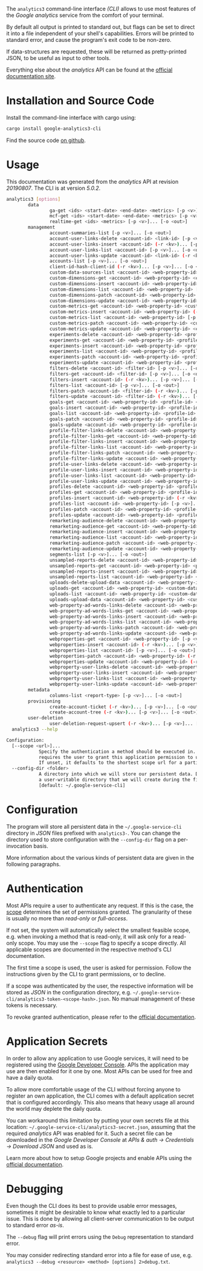<!---
DO NOT EDIT !
This file was generated automatically from 'src/generator/templates/cli/README.md.mako'
DO NOT EDIT !
-->
The `analytics3` command-line interface *(CLI)* allows to use most features of the *Google analytics* service from the comfort of your terminal.

By default all output is printed to standard out, but flags can be set to direct it into a file independent of your shell's
capabilities. Errors will be printed to standard error, and cause the program's exit code to be non-zero.

If data-structures are requested, these will be returned as pretty-printed JSON, to be useful as input to other tools.

Everything else about the *analytics* API can be found at the
[official documentation site](https://developers.google.com/analytics/).

# Installation and Source Code

Install the command-line interface with cargo using:

```bash
cargo install google-analytics3-cli
```

Find the source code [on github](https://github.com/Byron/google-apis-rs/tree/main/gen/analytics3-cli).

# Usage

This documentation was generated from the *analytics* API at revision *20190807*. The CLI is at version *5.0.2*.

```bash
analytics3 [options]
        data
                ga-get <ids> <start-date> <end-date> <metrics> [-p <v>]... [-o <out>]
                mcf-get <ids> <start-date> <end-date> <metrics> [-p <v>]... [-o <out>]
                realtime-get <ids> <metrics> [-p <v>]... [-o <out>]
        management
                account-summaries-list [-p <v>]... [-o <out>]
                account-user-links-delete <account-id> <link-id> [-p <v>]...
                account-user-links-insert <account-id> (-r <kv>)... [-p <v>]... [-o <out>]
                account-user-links-list <account-id> [-p <v>]... [-o <out>]
                account-user-links-update <account-id> <link-id> (-r <kv>)... [-p <v>]... [-o <out>]
                accounts-list [-p <v>]... [-o <out>]
                client-id-hash-client-id (-r <kv>)... [-p <v>]... [-o <out>]
                custom-data-sources-list <account-id> <web-property-id> [-p <v>]... [-o <out>]
                custom-dimensions-get <account-id> <web-property-id> <custom-dimension-id> [-p <v>]... [-o <out>]
                custom-dimensions-insert <account-id> <web-property-id> (-r <kv>)... [-p <v>]... [-o <out>]
                custom-dimensions-list <account-id> <web-property-id> [-p <v>]... [-o <out>]
                custom-dimensions-patch <account-id> <web-property-id> <custom-dimension-id> (-r <kv>)... [-p <v>]... [-o <out>]
                custom-dimensions-update <account-id> <web-property-id> <custom-dimension-id> (-r <kv>)... [-p <v>]... [-o <out>]
                custom-metrics-get <account-id> <web-property-id> <custom-metric-id> [-p <v>]... [-o <out>]
                custom-metrics-insert <account-id> <web-property-id> (-r <kv>)... [-p <v>]... [-o <out>]
                custom-metrics-list <account-id> <web-property-id> [-p <v>]... [-o <out>]
                custom-metrics-patch <account-id> <web-property-id> <custom-metric-id> (-r <kv>)... [-p <v>]... [-o <out>]
                custom-metrics-update <account-id> <web-property-id> <custom-metric-id> (-r <kv>)... [-p <v>]... [-o <out>]
                experiments-delete <account-id> <web-property-id> <profile-id> <experiment-id> [-p <v>]...
                experiments-get <account-id> <web-property-id> <profile-id> <experiment-id> [-p <v>]... [-o <out>]
                experiments-insert <account-id> <web-property-id> <profile-id> (-r <kv>)... [-p <v>]... [-o <out>]
                experiments-list <account-id> <web-property-id> <profile-id> [-p <v>]... [-o <out>]
                experiments-patch <account-id> <web-property-id> <profile-id> <experiment-id> (-r <kv>)... [-p <v>]... [-o <out>]
                experiments-update <account-id> <web-property-id> <profile-id> <experiment-id> (-r <kv>)... [-p <v>]... [-o <out>]
                filters-delete <account-id> <filter-id> [-p <v>]... [-o <out>]
                filters-get <account-id> <filter-id> [-p <v>]... [-o <out>]
                filters-insert <account-id> (-r <kv>)... [-p <v>]... [-o <out>]
                filters-list <account-id> [-p <v>]... [-o <out>]
                filters-patch <account-id> <filter-id> (-r <kv>)... [-p <v>]... [-o <out>]
                filters-update <account-id> <filter-id> (-r <kv>)... [-p <v>]... [-o <out>]
                goals-get <account-id> <web-property-id> <profile-id> <goal-id> [-p <v>]... [-o <out>]
                goals-insert <account-id> <web-property-id> <profile-id> (-r <kv>)... [-p <v>]... [-o <out>]
                goals-list <account-id> <web-property-id> <profile-id> [-p <v>]... [-o <out>]
                goals-patch <account-id> <web-property-id> <profile-id> <goal-id> (-r <kv>)... [-p <v>]... [-o <out>]
                goals-update <account-id> <web-property-id> <profile-id> <goal-id> (-r <kv>)... [-p <v>]... [-o <out>]
                profile-filter-links-delete <account-id> <web-property-id> <profile-id> <link-id> [-p <v>]...
                profile-filter-links-get <account-id> <web-property-id> <profile-id> <link-id> [-p <v>]... [-o <out>]
                profile-filter-links-insert <account-id> <web-property-id> <profile-id> (-r <kv>)... [-p <v>]... [-o <out>]
                profile-filter-links-list <account-id> <web-property-id> <profile-id> [-p <v>]... [-o <out>]
                profile-filter-links-patch <account-id> <web-property-id> <profile-id> <link-id> (-r <kv>)... [-p <v>]... [-o <out>]
                profile-filter-links-update <account-id> <web-property-id> <profile-id> <link-id> (-r <kv>)... [-p <v>]... [-o <out>]
                profile-user-links-delete <account-id> <web-property-id> <profile-id> <link-id> [-p <v>]...
                profile-user-links-insert <account-id> <web-property-id> <profile-id> (-r <kv>)... [-p <v>]... [-o <out>]
                profile-user-links-list <account-id> <web-property-id> <profile-id> [-p <v>]... [-o <out>]
                profile-user-links-update <account-id> <web-property-id> <profile-id> <link-id> (-r <kv>)... [-p <v>]... [-o <out>]
                profiles-delete <account-id> <web-property-id> <profile-id> [-p <v>]...
                profiles-get <account-id> <web-property-id> <profile-id> [-p <v>]... [-o <out>]
                profiles-insert <account-id> <web-property-id> (-r <kv>)... [-p <v>]... [-o <out>]
                profiles-list <account-id> <web-property-id> [-p <v>]... [-o <out>]
                profiles-patch <account-id> <web-property-id> <profile-id> (-r <kv>)... [-p <v>]... [-o <out>]
                profiles-update <account-id> <web-property-id> <profile-id> (-r <kv>)... [-p <v>]... [-o <out>]
                remarketing-audience-delete <account-id> <web-property-id> <remarketing-audience-id> [-p <v>]...
                remarketing-audience-get <account-id> <web-property-id> <remarketing-audience-id> [-p <v>]... [-o <out>]
                remarketing-audience-insert <account-id> <web-property-id> (-r <kv>)... [-p <v>]... [-o <out>]
                remarketing-audience-list <account-id> <web-property-id> [-p <v>]... [-o <out>]
                remarketing-audience-patch <account-id> <web-property-id> <remarketing-audience-id> (-r <kv>)... [-p <v>]... [-o <out>]
                remarketing-audience-update <account-id> <web-property-id> <remarketing-audience-id> (-r <kv>)... [-p <v>]... [-o <out>]
                segments-list [-p <v>]... [-o <out>]
                unsampled-reports-delete <account-id> <web-property-id> <profile-id> <unsampled-report-id> [-p <v>]...
                unsampled-reports-get <account-id> <web-property-id> <profile-id> <unsampled-report-id> [-p <v>]... [-o <out>]
                unsampled-reports-insert <account-id> <web-property-id> <profile-id> (-r <kv>)... [-p <v>]... [-o <out>]
                unsampled-reports-list <account-id> <web-property-id> <profile-id> [-p <v>]... [-o <out>]
                uploads-delete-upload-data <account-id> <web-property-id> <custom-data-source-id> (-r <kv>)... [-p <v>]...
                uploads-get <account-id> <web-property-id> <custom-data-source-id> <upload-id> [-p <v>]... [-o <out>]
                uploads-list <account-id> <web-property-id> <custom-data-source-id> [-p <v>]... [-o <out>]
                uploads-upload-data <account-id> <web-property-id> <custom-data-source-id> (-u simple -f <file> [-m <mime>]) [-p <v>]... [-o <out>]
                web-property-ad-words-links-delete <account-id> <web-property-id> <web-property-ad-words-link-id> [-p <v>]...
                web-property-ad-words-links-get <account-id> <web-property-id> <web-property-ad-words-link-id> [-p <v>]... [-o <out>]
                web-property-ad-words-links-insert <account-id> <web-property-id> (-r <kv>)... [-p <v>]... [-o <out>]
                web-property-ad-words-links-list <account-id> <web-property-id> [-p <v>]... [-o <out>]
                web-property-ad-words-links-patch <account-id> <web-property-id> <web-property-ad-words-link-id> (-r <kv>)... [-p <v>]... [-o <out>]
                web-property-ad-words-links-update <account-id> <web-property-id> <web-property-ad-words-link-id> (-r <kv>)... [-p <v>]... [-o <out>]
                webproperties-get <account-id> <web-property-id> [-p <v>]... [-o <out>]
                webproperties-insert <account-id> (-r <kv>)... [-p <v>]... [-o <out>]
                webproperties-list <account-id> [-p <v>]... [-o <out>]
                webproperties-patch <account-id> <web-property-id> (-r <kv>)... [-p <v>]... [-o <out>]
                webproperties-update <account-id> <web-property-id> (-r <kv>)... [-p <v>]... [-o <out>]
                webproperty-user-links-delete <account-id> <web-property-id> <link-id> [-p <v>]...
                webproperty-user-links-insert <account-id> <web-property-id> (-r <kv>)... [-p <v>]... [-o <out>]
                webproperty-user-links-list <account-id> <web-property-id> [-p <v>]... [-o <out>]
                webproperty-user-links-update <account-id> <web-property-id> <link-id> (-r <kv>)... [-p <v>]... [-o <out>]
        metadata
                columns-list <report-type> [-p <v>]... [-o <out>]
        provisioning
                create-account-ticket (-r <kv>)... [-p <v>]... [-o <out>]
                create-account-tree (-r <kv>)... [-p <v>]... [-o <out>]
        user-deletion
                user-deletion-request-upsert (-r <kv>)... [-p <v>]... [-o <out>]
  analytics3 --help

Configuration:
  [--scope <url>]...
            Specify the authentication a method should be executed in. Each scope
            requires the user to grant this application permission to use it.
            If unset, it defaults to the shortest scope url for a particular method.
  --config-dir <folder>
            A directory into which we will store our persistent data. Defaults to
            a user-writable directory that we will create during the first invocation.
            [default: ~/.google-service-cli]

```

# Configuration

The program will store all persistent data in the `~/.google-service-cli` directory in *JSON* files prefixed with `analytics3-`.  You can change the directory used to store configuration with the `--config-dir` flag on a per-invocation basis.

More information about the various kinds of persistent data are given in the following paragraphs.

# Authentication

Most APIs require a user to authenticate any request. If this is the case, the [scope][scopes] determines the 
set of permissions granted. The granularity of these is usually no more than *read-only* or *full-access*.

If not set, the system will automatically select the smallest feasible scope, e.g. when invoking a
method that is read-only, it will ask only for a read-only scope. 
You may use the `--scope` flag to specify a scope directly. 
All applicable scopes are documented in the respective method's CLI documentation.

The first time a scope is used, the user is asked for permission. Follow the instructions given 
by the CLI to grant permissions, or to decline.

If a scope was authenticated by the user, the respective information will be stored as *JSON* in the configuration
directory, e.g. `~/.google-service-cli/analytics3-token-<scope-hash>.json`. No manual management of these tokens
is necessary.

To revoke granted authentication, please refer to the [official documentation][revoke-access].

# Application Secrets

In order to allow any application to use Google services, it will need to be registered using the 
[Google Developer Console][google-dev-console]. APIs the application may use are then enabled for it
one by one. Most APIs can be used for free and have a daily quota.

To allow more comfortable usage of the CLI without forcing anyone to register an own application, the CLI
comes with a default application secret that is configured accordingly. This also means that heavy usage
all around the world may deplete the daily quota.

You can workaround this limitation by putting your own secrets file at this location: 
`~/.google-service-cli/analytics3-secret.json`, assuming that the required *analytics* API 
was enabled for it. Such a secret file can be downloaded in the *Google Developer Console* at 
*APIs & auth -> Credentials -> Download JSON* and used as is.

Learn more about how to setup Google projects and enable APIs using the [official documentation][google-project-new].


# Debugging

Even though the CLI does its best to provide usable error messages, sometimes it might be desirable to know
what exactly led to a particular issue. This is done by allowing all client-server communication to be 
output to standard error *as-is*.

The `--debug` flag will print errors using the `Debug` representation to standard error.

You may consider redirecting standard error into a file for ease of use, e.g. `analytics3 --debug <resource> <method> [options] 2>debug.txt`.


[scopes]: https://developers.google.com/+/api/oauth#scopes
[revoke-access]: http://webapps.stackexchange.com/a/30849
[google-dev-console]: https://console.developers.google.com/
[google-project-new]: https://developers.google.com/console/help/new/
